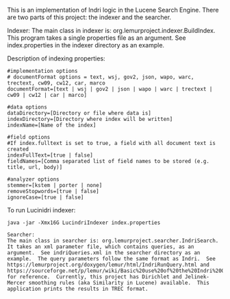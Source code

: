 This is an implementation of Indri logic in the Lucene Search Engine.  There are two parts of this project: the indexer and the searcher.

Indexer:
The main class in indexer is: org.lemurproject.indexer.BuildIndex.  This program takes a single properties file as an argument.  See index.properties in the indexer directory as an example.

Description of indexing properties:
```
#implementation options
# documentFormat options = text, wsj, gov2, json, wapo, warc, trectext, cw09, cw12, car, marco
documentFormat=[text | wsj | gov2 | json | wapo | warc | trectext | cw09 | cw12 | car | marco]

#data options
dataDirectory=[Directory or file where data is] 
indexDirectory=[Directory where index will be written]
indexName=[Name of the index]

#field options
#If index.fulltext is set to true, a field with all document text is created
indexFullText=[true | false]
fieldNames=[Comma separated list of field names to be stored (e.g. title, url, body)]

#analyzer options
stemmer=[kstem | porter | none]
removeStopwords=[true | false]
ignoreCase=[true | false]
```

To run Lucinidri indexer:
```
java -jar -Xmx16G LucindriIndexer index.properties

Searcher:
The main class in searcher is: org.lemurproject.searcher.IndriSearch.  It takes an xml parameter file, which contains queries, as an argument.  See indriQueries.xml in the searcher directory as an example.  The query parameters follow the same format as Indri.  See https://lemurproject.org/doxygen/lemur/html/IndriRunQuery.html and https://sourceforge.net/p/lemur/wiki/Basic%20use%20of%20the%20Indri%20Query%20Language/ for reference.  Currently, this project has Dirichlet and Jelinek-Mercer smoothing rules (aka Similarity in Lucene) available.  This application prints the results in TREC format. 
